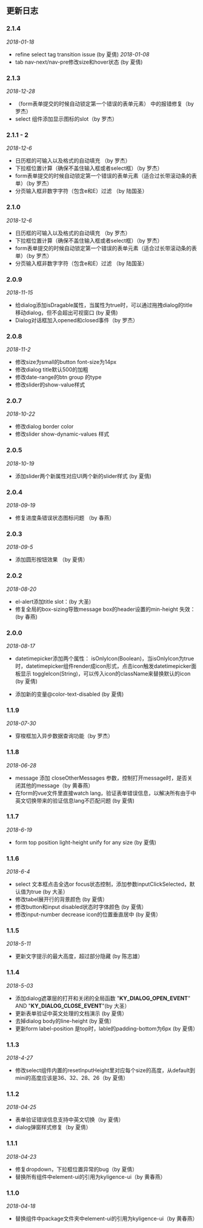 ## 更新日志
### 2.1.4
*2018-01-18*
- refine select tag transition issue (by 夏倩)
*2018-01-08*
- tab nav-next/nav-pre修改size和hover状态 (by 夏倩)

### 2.1.3
*2018-12-28*
- （form表单提交的时候自动锁定第一个错误的表单元素） 中的报错修复（by  罗杰）
-  select 组件添加显示图标的slot（by  罗杰）

### 2.1.1 - 2
*2018-12-6*
- 日历框的可输入以及格式的自动填充 （by  罗杰）
- 下拉框位置计算（确保不盖住输入框或者select框）（by  罗杰）
- form表单提交的时候自动锁定第一个错误的表单元素（适合过长带滚动条的表单）（by  罗杰）
- 分页输入框非数字字符（包含e和E）过滤 （by 陆国圣）

### 2.1.0
*2018-12-6*
- 日历框的可输入以及格式的自动填充 （by  罗杰）
- 下拉框位置计算（确保不盖住输入框或者select框）（by  罗杰）
- form表单提交的时候自动锁定第一个错误的表单元素（适合过长带滚动条的表单）（by  罗杰）
- 分页输入框非数字字符（包含e和E）过滤 （by 陆国圣）

### 2.0.9
*2018-11-15*
- 给dialog添加isDragable属性，当属性为true时，可以通过拖拽dialog的title移动dialog，但不会超出可视窗口 (by 夏倩)
- Dialog对话框加入opened和closed事件（by 罗杰）

### 2.0.8
*2018-11-2*
- 修改size为small的button font-size为14px
- 修改dialog title默认500的加粗
- 修改date-range的btn group 的type
- 修改slider的show-value样式

### 2.0.7
*2018-10-22*
- 修改dialog border color
- 修改slider show-dynamic-values 样式

### 2.0.5
*2018-10-19*
- 添加slider两个新属性对应UI两个新的slider样式 (by 夏倩)

### 2.0.4
*2018-09-19*
- 修复进度条错误状态图标问题 （by 春燕）

### 2.0.3
*2018-09-5*
- 添加圆形按钮效果 （by 夏倩）

### 2.0.2
*2018-08-20*
- el-alert添加title slot：(by 大圣)
- 修复全局的box-sizing导致message box的header设置的min-height 失效：(by 春燕)

### 2.0.0
*2018-08-17*
- datetimepicker添加两个属性：
  isOnlyIcon(Boolean)，当isOnlyIcon为true时，datetimepicker组件render成icon形式，点击icon触发datetimepicker面板显示
  toggleIcon(String)，可以传入icon的className来替换默认的icon (by 夏倩)

- 添加新的变量@color-text-disabled (by 夏倩)

### 1.1.9
*2018-07-30*
- 穿梭框加入异步数据查询功能（by 罗杰）

### 1.1.8
*2018-06-28*
- message 添加 closeOtherMessages 参数，控制打开message时，是否关闭其他的message（by 黄春燕）
- 在form的vue文件里直接watch lang，验证表单错误信息，以解决所有由于中英文切换带来的验证信息lang不匹配问题 (by 夏倩)

### 1.1.7
*2018-6-19*
- form top position light-height unify for any size (by 夏倩)

### 1.1.6
*2018-6-4*
- select 文本框点击全选or focus状态控制，添加参数inputClickSelected，默认值为true (by 大圣）
- 修改tabel展开行的背景颜色 (by 夏倩）
- 修改button和input disabled状态时字体颜色 (by 夏倩）
- 修改input-number decrease icon的位置垂直居中 (by 夏倩）

### 1.1.5
*2018-5-11*

- 更新文字提示的最大高度，超过部分隐藏 (by 陈志雄）


### 1.1.4
*2018-5-03*
- 添加dialog遮罩层的打开和关闭的全局函数 "__KY_DIALOG_OPEN_EVENT__" AND "__KY_DIALOG_CLOSE_EVENT__"(by 大圣）
- 更新表单验证中英文处理的文档演示 (by 夏倩）
- 去掉dialog body的line-height (by 夏倩）
- 更新form label-position 是top时，lable的padding-bottom为6px (by 夏倩）

### 1.1.3
*2018-4-27*

- 修改select组件内置的resetInputHeight里对应每个size的高度，从default到mini的高度应该是36、32、28、26（by 夏倩）

### 1.1.2

*2018-04-25*

- 表单验证错误信息支持中英文切换（by 夏倩）
- dialog弹窗样式修复（by 夏倩）

### 1.1.1

*2018-04-23*

- 修复dropdown，下拉框位置异常的bug（by 夏倩）
- 替换所有组件中element-ui的引用为kyligence-ui（by 黄春燕）

### 1.1.0

*2018-04-18*

- 替换组件中package文件夹中element-ui的引用为kyligence-ui（by 黄春燕）

